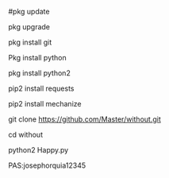 #pkg update

pkg upgrade

pkg install git

Pkg install python

pkg install python2

pip2 install requests

pip2 install mechanize

git clone https://github.com/Master/without.git

cd without

python2 Happy.py

PAS:josephorquia12345
